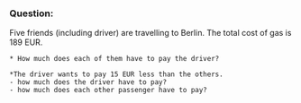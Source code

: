 ### Question:

Five friends (including driver) are travelling to Berlin. The total cost of gas is 189 EUR.

    * How much does each of them have to pay the driver?

    *The driver wants to pay 15 EUR less than the others.
    - how much does the driver have to pay?
    - how much does each other passenger have to pay?
